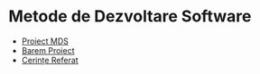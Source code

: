 # Metode de Dezvoltare Software 

 - [Proiect MDS](https://github.com/UnibucPerformance/LiveEvents-Description)
 - [Barem Proiect](https://github.com/DariusBuhai/FMI-Unibuc/blob/main/Anul%20II/Semestrul%202/MDS/Barem-Proiect.md)
 - [Cerințe Referat](https://github.com/DariusBuhai/FMI-Unibuc/blob/main/Anul%20II/Semestrul%202/MDS/Cerinte-Referat.md)
